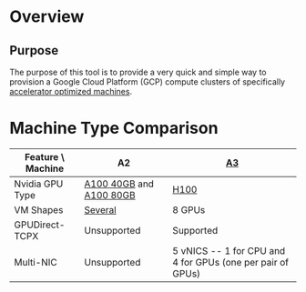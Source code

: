 # Overview

## Purpose

The purpose of this tool is to provide a very quick and simple way to provision
a Google Cloud Platform (GCP) compute clusters of specifically
[accelerator optimized machines](https://cloud.google.com/compute/docs/accelerator-optimized-machines).

# Machine Type Comparison

| Feature \ Machine | A2 | [A3](./a3) |
| --- | --- | --- |
| Nvidia GPU Type | [A100 40GB](https://www.nvidia.com/en-us/data-center/a100/) and [A100 80GB](https://www.nvidia.com/en-us/data-center/a100/) | [H100](https://www.nvidia.com/en-us/data-center/h100/) |
| VM Shapes | [Several](https://cloud.google.com/compute/docs/gpus#a100-gpus) | 8 GPUs |
| GPUDirect-TCPX | Unsupported | Supported |
| Multi-NIC | Unsupported | 5 vNICS -- 1 for CPU and 4 for GPUs (one per pair of GPUs) |
